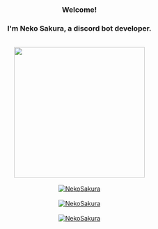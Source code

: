 ### <p align="center">Welcome!</p>
### <p align="center">**I'm Neko Sakura, a discord bot developer.**</p>

<br />

<div align="center">
<a href="https://discord.com/users/1031168461184978975"><img align="center" width="300px" src="https://lanyard.cnrad.dev/api/1031168461184978975"></a>
</div>

<br />

<div align="center">
  <a href="http://www.github.com/NekoSakuraLucia">
    <img src="https://github-readme-streak-stats.herokuapp.com/?user=NekoSakuraLucia&stroke=ffffff&background=171717&ring=ec4899&fire=ec4899&currStreakNum=ffffff&currStreakLabel=f9a8d4&sideNums=ffffff&sideLabels=ffffff&dates=ffffff&hide_border=true" alt="NekoSakura" />
  </a>
</div>

<br />

<div align="center">
  <a href="https://github.com/NekoSakuraLucia">
    <img src="https://github-readme-stats.vercel.app/api/top-langs/?username=NekoSakuraLucia&layout=compact&langs_count=10&title_color=f9a8d4&text_color=ffffff&icon_color=0891b2&bg_color=171717&hide_border=true&locale=en&custom_title=Top%20%Languages" alt="NekoSakura" />
  </a>
</div>

<br />

<div align="center">
  <a href="https://github.com/NekoSakuraLucia">
    <img src="https://github-readme-activity-graph.vercel.app/graph?username=NekoSakuraLucia&bg_color=171717&color=ff85f7&line=964090&point=5a5858&area=true&hide_border=true" alt="NekoSakura" />
  </a>
</div>

